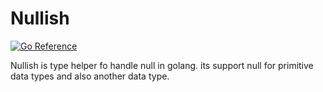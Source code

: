 # Nullish

[![Go Reference](https://pkg.go.dev/badge/github.com/sutantodadang/nullish.svg)](https://pkg.go.dev/github.com/sutantodadang/nullish)

Nullish is type helper fo handle null in golang. its support null for primitive data types and also another data type.
